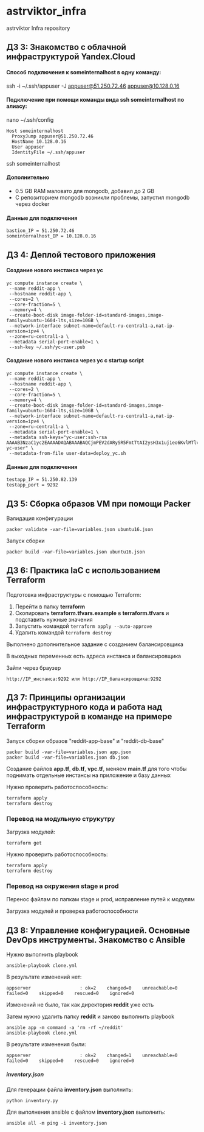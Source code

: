 # astrviktor_infra
astrviktor Infra repository

## ДЗ 3: Знакомство с облачной инфраструктурой Yandex.Cloud

#### Способ подключения к someinternalhost в одну команду:

ssh -i ~/.ssh/appuser -J appuser@51.250.72.46 appuser@10.128.0.16

#### Подключение при помощи команды вида ssh someinternalhost по алиасу:

nano ~/.ssh/config
```
Host someinternalhost
  ProxyJump appuser@51.250.72.46
  HostName 10.128.0.16
  User appuser
  IdentityFile ~/.ssh/appuser
```
ssh someinternalhost

#### Дополнительно
- 0.5 GB RAM маловато для mongodb, добавил до 2 GB
- С репозиторием mongodb возникли проблемы, запустил mongodb через docker

#### Данные для подключения
```
bastion_IP = 51.250.72.46
someinternalhost_IP = 10.128.0.16
```

## ДЗ 4: Деплой тестового приложения

#### Создание нового инстанса через yc
```
yc compute instance create \
 --name reddit-app \
 --hostname reddit-app \
 --cores=2 \
 --core-fraction=5 \
 --memory=4 \
 --create-boot-disk image-folder-id=standard-images,image-family=ubuntu-1604-lts,size=10GB \
 --network-interface subnet-name=default-ru-central1-a,nat-ip-version=ipv4 \
 --zone=ru-central1-a \
 --metadata serial-port-enable=1 \
 --ssh-key ~/.ssh/yc-user.pub
```
#### Создание нового инстанса через yc с startup script
```
yc compute instance create \
 --name reddit-app \
 --hostname reddit-app \
 --cores=2 \
 --core-fraction=5 \
 --memory=4 \
 --create-boot-disk image-folder-id=standard-images,image-family=ubuntu-1604-lts,size=10GB \
 --network-interface subnet-name=default-ru-central1-a,nat-ip-version=ipv4 \
 --zone=ru-central1-a \
 --metadata serial-port-enable=1 \
 --metadata ssh-keys="yc-user:ssh-rsa AAAAB3NzaC1yc2EAAAADAQABAAABAQCjmPEV2dARySR5FmtTtAI2ysH3x1uj1eo6KvlMTlv8IqLmwCWm9hMc/3kgVgKmNGOU6VcLtflT1dnn8Yn9vGmKXZST126KEfej0VFJmSBFrRtinhbwJMrr0vX+YjzB26l/Tu2YhUNsuKLVi0N+XPY/bMKjE8fuOTQPRr9JSkCB2fAMOIbG75xuCp6Css+Fc6XTagZ0WjW/B+oa6sk0RKBKpIWLBmm3l9Dq+TjhjbbdmE987imnefkVDuHwkhKz4vZNvM9kFDRrBBgBowQp2V++rEJhhUaNezAYnMvUkLautzcQvHsgvN1+kItsBK4a4dmb0onQ/He5+kH+AMeW0djt yc-user" \
 --metadata-from-file user-data=deploy_yc.sh
```

#### Данные для подключения
```
testapp_IP = 51.250.82.139
testapp_port = 9292
```
## ДЗ 5: Сборка образов VM при помощи Packer

Валидация конфигурации
```
packer validate -var-file=variables.json ubuntu16.json
```

Запуск сборки
```
packer build -var-file=variables.json ubuntu16.json
```

## ДЗ 6: Практика IaC с использованием Terraform
Подготовка инфраструктуры с помощью Terraform:
1. Перейти в папку **terraform**
2. Скопировать **terraform.tfvars.example** в **terraform.tfvars** и подставить нужные значения
3. Запустить командой `terraform apply --auto-approve`
4. Удалить командой `terraform destroy`

Выполнено дополнительное задание с созданием балансировщика

В выходных переменных есть адреса инстанса и балансировщика

Зайти через браузер
```
http://IP_инстанса:9292 или http://IP_балансировщика:9292
```

## ДЗ 7: Принципы организации инфраструктурного кода и работа над инфраструктурой в команде на примере Terraform

Запуск сборки образов "reddit-app-base" и "reddit-db-base"
```
packer build -var-file=variables.json app.json
packer build -var-file=variables.json db.json
```

Создание файлов **app.tf**, **db.tf**, **vpc.tf**, меняем **main.tf**
для того чтобы поднимать отдельные инстансы на приложение и базу данных

Нужно проверить работоспособность:
```
terraform apply
terraform destroy
```

### Перевод на модульную струкутру

Загрузка модулей:
```
terraform get
```
Нужно проверить работоспособность:
```
terraform apply
terraform destroy
```
### Перевод на окружения stage и prod

Перенос файлам по папкам stage и prod, исправление путей к модулям

Загрузка модулей и проверка работоспособности

## ДЗ 8: Управление конфигурацией. Основные DevOps инструменты. Знакомство с Ansible

Нужно выполнить playbook
```
ansible-playbook clone.yml
```
В результате изменений нет:
```
appserver                  : ok=2    changed=0    unreachable=0    failed=0    skipped=0    rescued=0    ignored=0
```
Изменений не было, так как директория **reddit** уже есть

Затем нужно удалить папку **reddit** и заново выполнить playbook
```
ansible app -m command -a 'rm -rf ~/reddit'
ansible-playbook clone.yml
```
В результате изменения были:
```
appserver                  : ok=2    changed=1    unreachable=0    failed=0    skipped=0    rescued=0    ignored=0
```

##### inventory.json

Для генерации файла **inventory.json** выполнить:
```
python inventory.py
```
Для выполнения ansible с файлом **inventory.json** выполнить:
```
ansible all -m ping -i inventory.json
```
